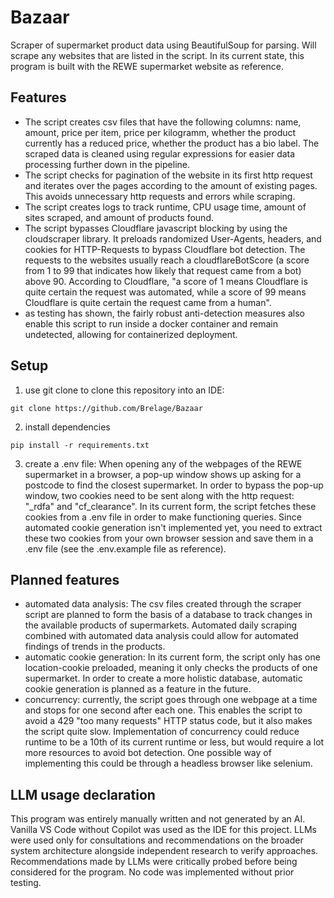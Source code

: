# Bazaar
Scraper of supermarket product data using BeautifulSoup for parsing. 
Will scrape any websites that are listed in the script.
In its current state, this program is built with the REWE supermarket website as reference.


## Features
- The script creates csv files that have the following columns: name, amount, price per item, price per kilogramm, whether the product currently has a reduced price, whether the product has a bio label. The scraped data is cleaned using regular expressions for easier data processing further down in the pipeline.
- The script checks for pagination of the website in its first http request and iterates over the pages according to the amount of existing pages. This avoids unnecessary http requests and errors while scraping.
- The script creates logs to track runtime, CPU usage time, amount of sites scraped, and amount of products found.
- The script bypasses Cloudflare javascript blocking by using the cloudscraper library. It preloads randomized User-Agents, headers, and cookies for HTTP-Requests to bypass Cloudflare bot detection. The requests to the websites usually reach a cloudflareBotScore (a score from 1 to 99 that indicates how likely that request came from a bot) above 90. According to Cloudflare, "a score of 1 means Cloudflare is quite certain the request was automated, while a score of 99 means Cloudflare is quite certain the request came from a human".
- as testing has shown, the fairly robust anti-detection measures also enable this script to run inside a docker container and remain undetected, allowing for containerized deployment.


## Setup
1. use git clone to clone this repository into an IDE:

```
git clone https://github.com/Brelage/Bazaar
```

2. install dependencies

```
pip install -r requirements.txt
```

3. create a .env file: When opening any of the webpages of the REWE supermarket in a browser, a pop-up window shows up asking for a postcode to find the closest supermarket. In order to bypass the pop-up window, two cookies need to be sent along with the http request: "_rdfa" and "cf_clearance". In its current form, the script fetches these cookies from a .env file in order to make functioning queries. Since automated cookie generation isn't implemented yet, you need to extract these two cookies from your own browser session and save them in a .env file (see the .env.example file as reference). 


## Planned features 
- automated data analysis: The csv files created through the scraper script are planned to form the basis of a database to track changes in the available products of supermarkets. Automated daily scraping combined with automated data analysis could allow for automated findings of trends in the products. 
- automatic cookie generation: In its current form, the script only has one location-cookie preloaded, meaning it only checks the products of one supermarket. In order to create a more holistic database, automatic cookie generation is planned as a feature in the future.
- concurrency: currently, the script goes through one webpage at a time and stops for one second after each one. This enables the script to avoid a 429 "too many requests" HTTP status code, but it also makes the script quite slow. Implementation of concurrency could reduce runtime to be a 10th of its current runtime or less, but would require a lot more resources to avoid bot detection. One possible way of implementing this could be through a headless browser like selenium. 


## LLM usage declaration
This program was entirely manually written and not generated by an AI. Vanilla VS Code without Copilot was used as the IDE for this project. LLMs were used only for consultations and recommendations on the broader system architecture alongside independent research to verify approaches. Recommendations made by LLMs were critically probed before being considered for the program. No code was implemented without prior testing. 